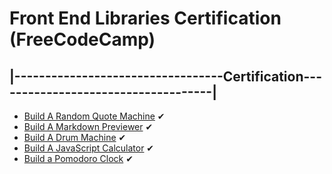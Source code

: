 # Front End Libraries Certification (FreeCodeCamp)
## |----------------------------------Certification------------------------------------|

- [Build A Random Quote Machine](https://codepen.io/SyedAleemHussain/full/QWWzJYw) ✔
- [Build A Markdown Previewer](https://codepen.io/SyedAleemHussain/full/VwwNQeq) ✔
- [Build A Drum Machine](https://codepen.io/SyedAleemHussain/full/oNNRVwv) ✔
- [Build A JavaScript Calculator](https://codepen.io/SyedAleemHussain/full/WNNBGgV) ✔
- [Build a Pomodoro Clock](https://codepen.io/SyedAleemHussain/full/xxxvyPd) ✔


